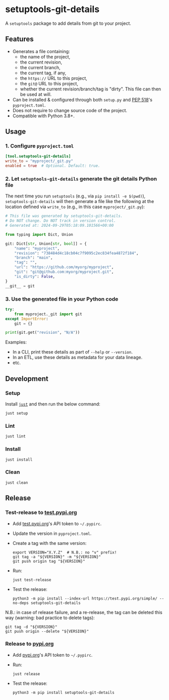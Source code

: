 # setuptools-git-details

A `setuptools` package to add details from git to your project.

## Features

- Generates a file containing:
  - the name of the project,
  - the current revision,
  - the current branch,
  - the current tag, if any,
  - the `https://` URL to this project,
  - the `git@` URL to this project,
  - whether the current revision/branch/tag is "dirty".
  This file can then be used at will.
- Can be installed & configured through both `setup.py` and [PEP 518][pep518]'s
  `pyproject.toml`.
- Does not require to change source code of the project.
- Compatible with Python 3.8+.

## Usage

### 1. Configure `pyproject.toml`

```toml
[tool.setuptools-git-details]
write_to = "myproject/_git.py"
enabled = true  # Optional. Default: true.
```

### 2. Let `setuptools-git-details` generate the git details Python file

The next time you run `setuptools` (e.g., via `pip install -e $(pwd)`),
`setuptools-git-details` will then generate a file like the following at the
location defined via `write_to` (e.g., in this case `myproject/_git.py`):

```python
# This file was generated by setuptools-git-details.
# Do NOT change. Do NOT track in version control.
# Generated at: 2024-09-29T05:18:09.101566+00:00

from typing import Dict, Union

git: Dict[str, Union[str, bool]] = {
    "name": "myproject",
    "revision": "738484d4c18cb04c7f9095c2ec834fea4872f184",
    "branch": "main",
    "tag": "",
    "url": "https://github.com/myorg/myproject",
    "git": "git@github.com:myorg/myproject.git",
    "is_dirty": False,
}
__git__ = git
```

### 3. Use the generated file in your Python code

```python
try:
    from myproject._git import git
except ImportError:
    git = {}

print(git.get("revision", "N/A"))
```

Examples:

- In a CLI, print these details as part of `--help` or `--version`.
- In an ETL, use these details as metadata for your data lineage.
- etc.

## Development

### Setup

Install [`just`](https://github.com/casey/just?tab=readme-ov-file#installation)
and then run the below command:

```console
just setup
```

### Lint

```console
just lint
```

### Install

```console
just install
```

### Clean

```console
just clean
```

## Release

### Test-release to [test.pypi.org][testpypi]

- Add [test.pypi.org][testpypi]'s API token to `~/.pypirc`.
- Update the version in `pyproject.toml`.
- Create a tag with the same version:

  ```console
  export VERSION="X.Y.Z"  # N.B.: no "v" prefix!
  git tag -a "${VERSION}" -m "${VERSION}"
  git push origin tag "${VERSION}"
  ```

- Run:

  ```console
  just test-release
  ```

- Test the release:

  ```console
  python3 -m pip install --index-url https://test.pypi.org/simple/ --no-deps setuptools-git-details
  ```

N.B.: in case of release failure, and a re-release, the tag can be deleted this
way (warning: bad practice to delete tags):

```console
git tag -d "${VERSION}"
git push origin --delete "${VERSION}"
```

### Release to [pypi.org][pypi]

- Add [pypi.org][pypi]'s API token to `~/.pypirc`.
- Run:

  ```console
  just release
  ```

- Test the release:

  ```console
  python3 -m pip install setuptools-git-details
  ```

[pep518]: https://www.python.org/dev/peps/pep-0518
[pypi]: https://pypi.org/
[testpypi]: https://test.pypi.org/
